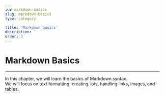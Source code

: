 ```yaml
---
id: markdown-basics
slug: markdown-basics
type: category

title: 'Markdown basics'
description: ''
order: 3
---
```


# Markdown Basics

---

In this chapter, we will learn the basics of Markdown syntax.  
We will focus on text formatting, creating lists, handling links, images, and tables.

